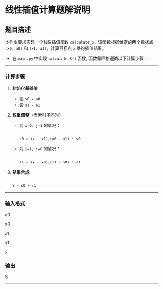 # 线性插值计算题解说明

## 题目描述

本作业要求实现一个线性插值函数 `calculate_S`，该函数根据给定的两个数据点 `(x0, a0)` 和 `(x1, a1)`，计算目标点 `x` 处的插值结果。

- 在 `main.py` 中实现 `calculate_S()` 函数, 函数需严格遵循以下计算步骤：

---
### 计算步骤

1. **初始化基础值**
   - 设 `s0 = a0`
   - 设 `s1 = a1`

2. **权重调整**（当索引不同时）
   - 对 `i=0, j=1` 的情况：
     ```python

     s0 = (x - x1)/(x0 - x1) * s0

     ```
   - 对 `i=1, j=0` 的情况：
     ```python

     s1 = (x - x0)/(x1 - x0) * s1

     ```

3. **结果合成**
   ```python

   S = s0 + s1

---
### 输入格式
a0

x0

a1

x1

x

### 输出

S

---



